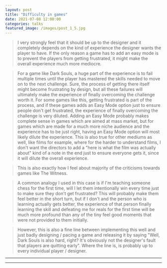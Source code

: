 ```yaml
---
layout: post
title: "Difficulty in games"
date: 2021-07-08 12:00:00
categories: talks
featured_image: /images/post_1_5.jpg
---
```


> I very strongly feel that it should be up to the designer and it completely depends on the kind of experience the designer wants the player to have. If the only reason a game has to add an easy mode is to prevent the players from getting frustrated, it might make the overall experience much more mediocre.

> For a game like Dark Souls, a huge part of the experience is to fail multiple times until the player has mastered the skills needed to move on to the next challenge. Sure, the process of getting there itself might become frustrating by design, but all these failures will ultimately make the experience of finally overcoming the challenge worth it. For some games like this, getting frustrated is part of the process, and if these games adds an Easy Mode option just to ensure people don't get frustrated, the experience of finally overcoming the challenge is very diluted. Adding an Easy Mode probably makes complete sense in games which are aimed at mass market, but for games which are made for a much more niche audience and the experience has to be just right, having an Easy Mode option will most likely dilute the experience. This is also true for other mediums as well, like films for example, where for the harder to understand films, I don't want the directors to add a "here is what the film was actually about" kind of a note in the end just to ensure everyone gets it, since it will dilute the overall experience.

> This is also exactly how I feel about majority of the criticisms towards games like The Witness.

> A common analogy I used in this case is if I'm teaching someone chess for the first time, will I let them intentionally win every time just to make sure they don't get frustrated? This will probably make them feel better in the short turn, but if I don't and the person who is learning actually gets better, the experience of that person finally learning the skill and defeating me for reals for the first time will be much more profound than any of the tiny feel good moments that were not provided to them initially.

> However, this is also a fine line between implementing this well and just badly designing / pacing a game and releasing it by saying "Well, Dark Souls is also hard, right? It's obviously not the designer's fault that players are quitting early". Where the line is, is probably up to every individual player / designer.





---

---
